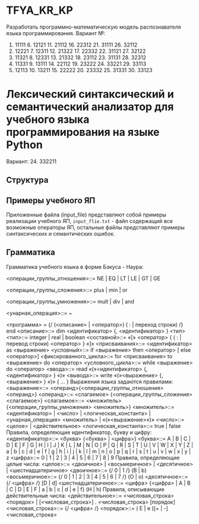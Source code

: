 # TFYA_KR_KP
Разработать программно-математическую модель распознавателя языка
программирования. Вариант №:
1. 11111 6. 12121 11. 21112 16. 22312 21. 31111 26. 32112
2. 12221 7. 12311 12. 21322 17. 22332 22. 31121 27. 32122
3. 11321 8. 12331 13. 21332 18. 23112 23. 31131 28. 32312
4. 11331 9. 13111 14. 22112 19. 23222 24. 33221 29. 33113
5. 12113 10. 13211 15. 22222 20. 23332 25. 31331 30. 33123
# Лексический синтаксический и семантический анализатор для учебного языка программирования на языке Python
Вариант: 24. 332211
## Структура  


## Примеры учебного ЯП
  Приложенные файла (input_file) представляют собой примеры реализации учебного ЯП, `input_flie.txt` - файл содержащий все возможные операторы ЯП, остальные файлы представляют примеры синтаксических и семантических ошибок.
## Грамматика
Грамматика учебного языка в форме Бэкуса - Наура:

<операции_группы_отношения>::= NE | EQ | LT | LE | GT | GE

<операции_группы_сложения>::= plus | min | or

<операции_группы_умножения>::= mult | div | and

<унарная_операция>::= ~

<программа> = {/ (<описание> | <оператор>) ( : | переход строки) /}
end
<описание>::= dim <идентификатор> {, <идентификатор> } <тип>
<тип>::= integer | real | boolean
<составной>::= «[» <оператор> { ( : | перевод строки) <оператор> }
«]»
<присваивания>::= <идентификатор> as <выражение>
<условный>::= if <выражение> then <оператор> [ else <оператор>]
<фиксированного_цикла>::= for <присваивания> to <выражение> do
<оператор>
<условного_цикла>::= while <выражение> do <оператор>
<ввода>::= read «(»<идентификатор> {, <идентификатор> } «)»
<вывода>::= write «(»<выражение> {, <выражение> } «)»
{ … }
Выражения языка задаются правилами:
<выражение>::= <операнд>{<операции_группы_отношения> <операнд>}
<операнд>::= <слагаемое> {<операции_группы_сложения> <слагаемое>}
<слагаемое>::= <множитель> {<операции_группы_умножения> <множитель>}
<множитель>::= <идентификатор> | <число> | <логическая_константа> |
<унарная_операция> <множитель> | «(»<выражение>«)»
<число>::= <целое> | <действительное>
<логическая_константа>::= true | false
Правила, определяющие идентификатор, букву и цифру:
<идентификатор>::= <буква> {<буква> | <цифра>}
<буква>::= A | B | C | D | E | F | G | H | I | J | K | L | M | N | O | P | Q | R | S | T | U | V
| W | X | Y | Z | a | b | c | d | e | f | g | h | i | j | k | l | m | n | o | p | q | r | s | t | u | v | w | x |
y | z
<цифра>::= 0 | 1 | 2 | 3 | 4 | 5 | 6 | 7 | 8 | 9
Правила, определяющие целые числа:
<целое>::= <двоичное> | <восьмеричное> | <десятичное> |
<шестнадцатеричное>
<двоичное>::= {/ 0 | 1 /} (B | b)
<восьмеричное>::= {/ 0 | 1 | 2 | 3 | 4 | 5 | 6 | 7 /} (O | o)
<десятичное>::= {/ <цифра> /} [D | d]
<шестнадцатеричное>::= <цифра> {<цифра> | A | B | C | D | E | F |
a | b | c | d | e | f} (H | h)
Правила, описывающие действительные числа:
<действительное>::= <числовая_строка> <порядок> |
[<числовая_строка>] . <числовая_строка> [порядок]
<числовая_строка>::= {/ <цифра> /}
<порядок>::= ( E | e )[+ | -] <числовая_строка>
